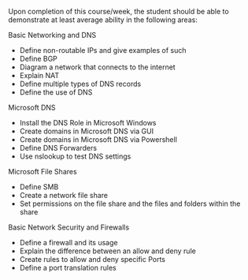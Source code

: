 Upon completion of this course/week, the student should be able to demonstrate at least average ability in the following areas:

Basic Networking and DNS
 * Define non-routable IPs and give examples of such
 * Define BGP
 * Diagram a network that connects to the internet
 * Explain NAT
 * Define multiple types of DNS records
 * Define the use of DNS

Microsoft DNS
* Install the DNS Role in Microsoft Windows
* Create domains in Microsoft DNS via GUI
* Create domains in Microsoft DNS via Powershell
* Define DNS Forwarders
* Use nslookup to test DNS settings

Microsoft File Shares
* Define SMB
* Create a network file share
* Set permissions on the file share and the files and folders within the share

Basic Network Security and Firewalls
 * Define a firewall and its usage
 * Explain the difference between an allow and deny rule
 * Create rules to allow and deny specific Ports
 * Define a port translation rules

